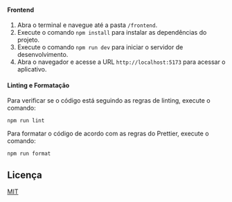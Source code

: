 #### Frontend

1. Abra o terminal e navegue até a pasta `/frontend`.
2. Execute o comando `npm install` para instalar as dependências do projeto.
3. Execute o comando `npm run dev` para iniciar o servidor de desenvolvimento.
4. Abra o navegador e acesse a URL `http://localhost:5173` para acessar o aplicativo.


#### Linting e Formatação
Para verificar se o código está seguindo as regras de linting, execute o comando:

```
npm run lint
```

Para formatar o código de acordo com as regras do Prettier, execute o comando:
```
npm run format
```


## Licença

[MIT](https://opensource.org/licenses/MIT)